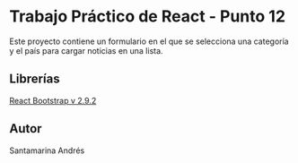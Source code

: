 # Trabajo Práctico de React - Punto 12

Este proyecto contiene un formulario en el que se selecciona una categoría y el país para cargar noticias en una lista.


## Librerías

[React Bootstrap v 2.9.2](https://react-bootstrap.github.io/)

## Autor

Santamarina Andrés